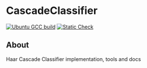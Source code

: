 # CascadeClassifier

[![Ubuntu GCC build](https://github.com/vladiant/CascadeClassifier/actions/workflows/ubuntu.yml/badge.svg)](https://github.com/vladiant/CascadeClassifier/actions/workflows/ubuntu.yml)
[![Static Check](https://github.com/vladiant/CascadeClassifier/actions/workflows/static_check.yml/badge.svg)](https://github.com/vladiant/CascadeClassifier/actions/workflows/static_check.yml)

## About

Haar Cascade Classifier implementation, tools and docs
